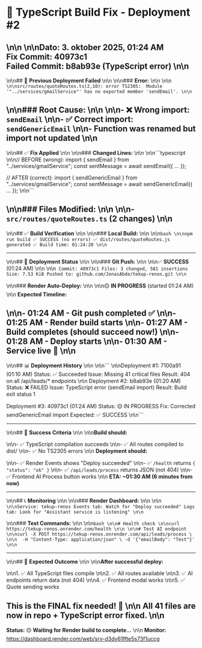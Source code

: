 # 🔧 TypeScript Build Fix - Deployment #2\n\n\n\n**Dato:** 3. oktober 2025, 01:24 AM  
**Fix Commit:** 40973c1  
**Failed Commit:** b8ab93e (TypeScript error)\n\n
---
\n\n## 🚨 **Previous Deployment Failed**\n\n\n\n### **Error:**\n\n\n\n```\n\nsrc/routes/quoteRoutes.ts(2,10): error TS2305: 
Module '"../services/gmailService"' has no exported member 'sendEmail'.\n\n```
\n\n### **Root Cause:**\n\n\n\n- ❌ Wrong import: `sendEmail`\n\n- ✅ Correct import: `sendGenericEmail`\n\n- Function was renamed but import not updated\n\n
---
\n\n## ✅ **Fix Applied**\n\n\n\n### **Changed Lines:**\n\n\n\n```typescript\n\n// BEFORE (wrong):
import { sendEmail } from "../services/gmailService";
const sentMessage = await sendEmail({ ... });

// AFTER (correct):
import { sendGenericEmail } from "../services/gmailService";
const sentMessage = await sendGenericEmail({ ... });\n\n```
\n\n### **Files Modified:**\n\n\n\n- `src/routes/quoteRoutes.ts` (2 changes)\n\n
---
\n\n## ✅ **Build Verification**\n\n\n\n### **Local Build:**\n\n\n\n```bash\n\nnpm run build
✅ SUCCESS (no errors)
✅ dist/routes/quoteRoutes.js generated
✅ Build time: 01:24:20\n\n```

---
\n\n## 🚀 **Deployment Status**\n\n\n\n### **Git Push:**\n\n\n\n✅ **SUCCESS** (01:24 AM)\n\n\n\n```
Commit: 40973c1
Files: 3 changed, 581 insertions
Size: 7.53 KiB
Pushed to: github.com/JonasAbde/tekup-renos.git\n\n```
\n\n### **Render Auto-Deploy:**\n\n\n\n🟡 **IN PROGRESS** (started 01:24 AM)\n\n
**Expected Timeline:**
\n\n- 01:24 AM - Git push completed ✅\n\n- 01:25 AM - Render build starts\n\n- 01:27 AM - Build completes (should succeed now!)\n\n- 01:28 AM - Deploy starts\n\n- 01:30 AM - Service live 🎯\n\n
---
\n\n## 📊 **Deployment History**\n\n\n\n```\n\nDeployment #1: 7100a91 (01:10 AM)
  Status: ✅ Succeeded
  Issue: Missing 41 critical files
  Result: 404 on all /api/leads/* endpoints\n\n
Deployment #2: b8ab93e (01:20 AM)
  Status: ❌ FAILED
  Issue: TypeScript error (sendEmail import)
  Result: Build exit status 1

Deployment #3: 40973c1 (01:24 AM)
  Status: 🟡 IN PROGRESS
  Fix: Corrected sendGenericEmail import
  Expected: ✅ SUCCESS\n\n```

---
\n\n## 🎯 **Success Criteria**\n\n\n\n**Build should:**
\n\n- ✅ TypeScript compilation succeeds\n\n- ✅ All routes compiled to dist/\n\n- ✅ No TS2305 errors\n\n
**Deployment should:**
\n\n- ✅ Render Events shows "Deploy succeeded"\n\n- ✅ `/health` returns `{ "status": "ok" }`\n\n- ✅ `/api/leads/process` returns JSON (not 404)\n\n- ✅ Frontend AI Process button works\n\n
**ETA: ~01:30 AM (6 minutes from now)**

---
\n\n## 📞 **Monitoring**\n\n\n\n### **Render Dashboard:**\n\n\n\n```\n\nService: tekup-renos
Events tab: Watch for "Deploy succeeded"
Logs tab: Look for "Assistant service is listening"\n\n```
\n\n### **Test Commands:**\n\n\n\n```bash\n\n# Health check\n\ncurl https://tekup-renos.onrender.com/health\n\n\n\n# Test AI endpoint\n\ncurl -X POST https://tekup-renos.onrender.com/api/leads/process \\n\n  -H "Content-Type: application/json" \
  -d '{"emailBody": "Test"}'\n\n```

---
\n\n## 🎉 **Expected Outcome**\n\n\n\n**After successful deploy:**
\n\n1. ✅ All TypeScript files compile\n\n2. ✅ All routes available\n\n3. ✅ AI endpoints return data (not 404)\n\n4. ✅ Frontend modal works\n\n5. ✅ Quote sending works

**This is the FINAL fix needed!** 🚀\n\n
All 41 files are now in repo + TypeScript error fixed.\n\n
---

**Status:** 🟡 **Waiting for Render build to complete...**\n\n
**Monitor:** <https://dashboard.render.com/web/srv-d3dv61ffte5s73f1uccg>
